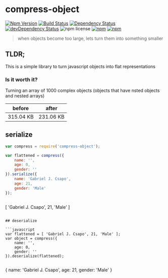 # compress-object

[![Npm Version](https://img.shields.io/npm/v/compress-object.svg)](https://www.npmjs.com/package/compress-object)
[![Build Status](https://travis-ci.org/gabrielcsapo/compress-object.svg?branch=master)](https://travis-ci.org/gabrielcsapo/compress-object) [![Dependency Status](https://david-dm.org/gabrielcsapo/compress-object.svg)](https://david-dm.org/gabrielcsapo/compress-object)
[![devDependency Status](https://david-dm.org/gabrielcsapo/compress-object/dev-status.svg)](https://david-dm.org/gabrielcsapo/compress-object#info=devDependencies)
![npm license](https://img.shields.io/npm/l/compress-object.svg)
[![npm](https://img.shields.io/npm/dt/compress-object.svg?maxAge=2592000)]()
[![npm](https://img.shields.io/npm/dm/compress-object.svg?maxAge=2592000)]()

> when objects become too large, lets turn them into something smaller

## TLDR;

This is a simple library to turn javascript objects into flat representations

### Is it worth it?

Turning an array of 1000 complex objects (objects that have nsted objects and nested arrays)

|before|after|
|---|---|
|315.04 KB|231.06 KB|

## serialize

```javascript
var compress = require('compress-object');

var flattened = compress({
    name: '',
    age: 0,
    gender: ''
}).serialize({
    name: 'Gabriel J. Csapo',
    age: 21,
    gender: 'Male'
});
```

> ```javascript
[ 'Gabriel J. Csapo', 21, 'Male' ] 
```

## deserialize

```javascript
var flattened = [ 'Gabriel J. Csapo', 21, 'Male' ];
var object = compress({
    name: '',
    age: 0,
    gender: ''
}).deserialize(flattened);
```

> ```javascript
{
    name: 'Gabriel J. Csapo',
    age: 21,
    gender: 'Male'
}
```
